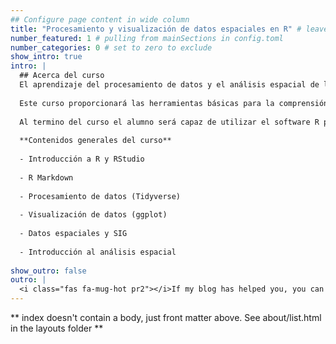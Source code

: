 ```yaml
---
## Configure page content in wide column
title: "Procesamiento y visualización de datos espaciales en R" # leave blank to exclude
number_featured: 1 # pulling from mainSections in config.toml
number_categories: 0 # set to zero to exclude
show_intro: true
intro: |
  ## Acerca del curso  
  El aprendizaje del procesamiento de datos y el análisis espacial de los eventos en salud, forman parte de las competencias profesionales escenciales en la formación epidemiológica e indispensable en el campo de la Salud Ambiental.
  
  Este curso proporcionará las herramientas básicas para la comprensión y análisis de problemas desde una perspectiva espacial, gestará las habilidades para maximizar el aprovechamiento de las herramientas y capacidades que R permite. Los datos que se procesarán durante el curso corresponderán a información real y actualizada en salud ambiental.
  
  Al termino del curso el alumno será capaz de utilizar el software R para el procesamiento de datos, podrá gestionar los atributos espaciales de la información y generar visualizaciones gráficas a través de mapas temáticos para su difusión, análisis y/o publicación. El alumno habrá adquirido las habilidades para identificar, explorar y ejecutar análisis de mayor complejidad.
  
  **Contenidos generales del curso**
  
  - Introducción a R y RStudio
  
  - R Markdown
  
  - Procesamiento de datos (Tidyverse)
  
  - Visualización de datos (ggplot)
  
  - Datos espaciales y SIG
  
  - Introducción al análisis espacial
  
show_outro: false
outro: |
  <i class="fas fa-mug-hot pr2"></i>If my blog has helped you, you can [buy me a coffee](https://ko-fi.com/)!
---
```


** index doesn't contain a body, just front matter above.
See about/list.html in the layouts folder **
